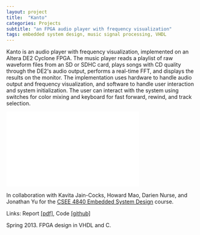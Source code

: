 ```yaml
---
layout: project
title:  "Kanto"
categories: Projects
subtitle: "an FPGA audio player with frequency visualization"
tags: embedded system design, music signal processing, VHDL
---
```



Kanto is an audio player with frequency visualization, implemented 
on an Altera DE2 Cyclone FPGA. The music player reads a playlist of 
raw waveform files from an SD or SDHC card, plays songs with CD 
quality through the DE2's audio output, performs a real-time FFT, 
and displays the results on the monitor. The implementation uses 
hardware to handle audio output and frequency visualization, and 
software to handle user interaction and system initialization. The 
user can interact with the system using switches for color
mixing and keyboard for fast forward, rewind, and track selection.

<iframe src="//player.vimeo.com/video/68397395?byline=0&amp;portrait=0&amp;color=ffffff" 
width="350" height="197" frameborder="0" webkitallowfullscreen mozallowfullscreen allowfullscreen></iframe>

In collaboration with Kavita Jain-Cocks, Howard Mao, Darien Nurse,
and Jonathan Yu for the 
<a href="http://www.cs.columbia.edu/~sedwards/classes/2013/4840/">
CSEE 4840 Embedded System Design</a>
course.

Links: Report <a href="{{ site.baseurl }}/projects/files/kanto_report.pdf">[pdf]</a>, 
Code <a href="https://github.com/kanto-player/">[github]</a>

Spring 2013. FPGA design in VHDL and C.
